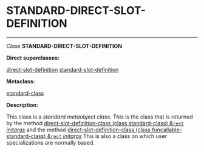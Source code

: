 STANDARD-DIRECT-SLOT-DEFINITION
===============================

------------------------------------------------------------------------

*Class* **STANDARD-DIRECT-SLOT-DEFINITION**

**Direct superclasses:**

[direct-slot-definition](/meta-object-protocol/class-direct-slot-definition) [standard-slot-definition](/meta-object-protocol/class-standard-slot-definition)

**Metaclass:**

[standard-class](/meta-object-protocol/class-standard-class)

**Description:**

This class is a *standard metaobject class*. This is the class that is returned by the method [direct-slot-definition-class (class standard-class) &`rest` *initargs*](/meta-object-protocol/direct-slot-definition-class-standard-class) and the method [direct-slot-definition-class (class funcallable-standard-class) &`rest` *initargs*](/meta-object-protocol/direct-slot-definition-class-funcallable-standard-class) This is also a class on which user specializations are normally based.
